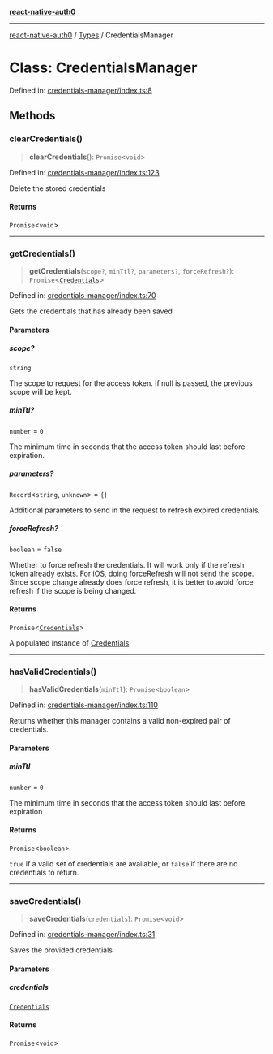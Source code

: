 [**react-native-auth0**](../../README.md)

---

[react-native-auth0](../../globals.md) / [Types](../README.md) / CredentialsManager

# Class: CredentialsManager

Defined in: [credentials-manager/index.ts:8](https://github.com/auth0/react-native-auth0/blob/64b3136e2ba68da80f979438fc7bc3abab9becdd/src/credentials-manager/index.ts#L8)

## Methods

### clearCredentials()

> **clearCredentials**(): `Promise`\<`void`\>

Defined in: [credentials-manager/index.ts:123](https://github.com/auth0/react-native-auth0/blob/64b3136e2ba68da80f979438fc7bc3abab9becdd/src/credentials-manager/index.ts#L123)

Delete the stored credentials

#### Returns

`Promise`\<`void`\>

---

### getCredentials()

> **getCredentials**(`scope?`, `minTtl?`, `parameters?`, `forceRefresh?`): `Promise`\<[`Credentials`](../../type-aliases/Credentials.md)\>

Defined in: [credentials-manager/index.ts:70](https://github.com/auth0/react-native-auth0/blob/64b3136e2ba68da80f979438fc7bc3abab9becdd/src/credentials-manager/index.ts#L70)

Gets the credentials that has already been saved

#### Parameters

##### scope?

`string`

The scope to request for the access token. If null is passed, the previous scope will be kept.

##### minTtl?

`number` = `0`

The minimum time in seconds that the access token should last before expiration.

##### parameters?

`Record`\<`string`, `unknown`\> = `{}`

Additional parameters to send in the request to refresh expired credentials.

##### forceRefresh?

`boolean` = `false`

Whether to force refresh the credentials. It will work only if the refresh token already exists. For iOS, doing forceRefresh will not send the scope. Since scope change already does force refresh, it is better to avoid force refresh if the scope is being changed.

#### Returns

`Promise`\<[`Credentials`](../../type-aliases/Credentials.md)\>

A populated instance of [Credentials](../../type-aliases/Credentials.md).

---

### hasValidCredentials()

> **hasValidCredentials**(`minTtl`): `Promise`\<`boolean`\>

Defined in: [credentials-manager/index.ts:110](https://github.com/auth0/react-native-auth0/blob/64b3136e2ba68da80f979438fc7bc3abab9becdd/src/credentials-manager/index.ts#L110)

Returns whether this manager contains a valid non-expired pair of credentials.

#### Parameters

##### minTtl

`number` = `0`

The minimum time in seconds that the access token should last before expiration

#### Returns

`Promise`\<`boolean`\>

`true` if a valid set of credentials are available, or `false` if there are no credentials to return.

---

### saveCredentials()

> **saveCredentials**(`credentials`): `Promise`\<`void`\>

Defined in: [credentials-manager/index.ts:31](https://github.com/auth0/react-native-auth0/blob/64b3136e2ba68da80f979438fc7bc3abab9becdd/src/credentials-manager/index.ts#L31)

Saves the provided credentials

#### Parameters

##### credentials

[`Credentials`](../../type-aliases/Credentials.md)

#### Returns

`Promise`\<`void`\>
